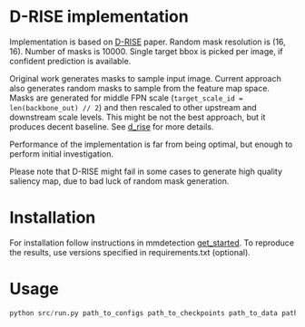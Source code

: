 # D-RISE implementation
Implementation is based on [D-RISE](https://arxiv.org/pdf/2006.03204.pdf) paper.
Random mask resolution is (16, 16). Number of masks is 10000.
Single target bbox is picked per image, if confident prediction is available.

Original work generates masks to sample input image. 
Current approach also generates random masks to sample from the feature map space. 
Masks are generated for middle FPN scale (`target_scale_id = len(backbone_out) // 2`) 
and then rescaled to other upstream and downstream scale levels. 
This might be not the best approach, but it produces decent baseline. 
See [d_rise](d_rise.py) for more details.

Performance of the implementation is far from being optimal, but enough to perform initial investigation.

Please note that D-RISE might fail in some cases to generate high quality saliency map, due to bad luck of random mask generation.

# Installation
For installation follow instructions in mmdetection [get_started](https://mmdetection.readthedocs.io/en/latest/get_started.html).
To reproduce the results, use versions specified in requirements.txt (optional).

# Usage
```python
python src/run.py path_to_configs path_to_checkpoints path_to_data path_to_output
```
